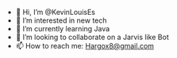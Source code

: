 - 👋 Hi, I’m @KevinLouisEs
- 👀 I’m interested in new tech
- 🌱 I’m currently learning Java
- 💞️ I’m looking to collaborate on a Jarvis like Bot
- 📫 How to reach me: Hargox8@gmail.com

<!---
KevinLouisEs/KevinLouisEs is a ✨ special ✨ repository because its `README.md` (this file) appears on your GitHub profile.
You can click the Preview link to take a look at your changes.
--->
